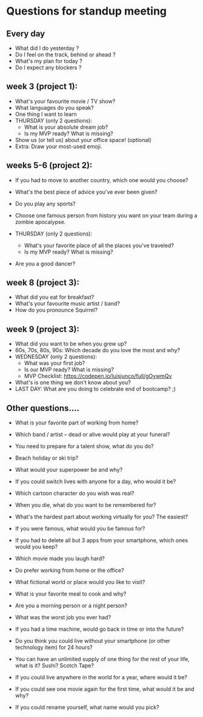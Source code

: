 

# Questions for standup meeting

## Every day
- What did I do yesterday ?
- Do I feel on the track, behind or ahead ?
- What's my plan for today ?
- Do I expect any blockers ?


## week 3 (project 1):

- What's your favourite movie / TV show?
- What languages do you speak?
- One thing I want to learn
- THURSDAY (only 2 questions):
  - What is your absolute dream job?
  - Is my MVP ready? What is missing?
- Show us (or tell us) about your office space! (optional)
- Extra: Draw your most-used emoji.


## weeks 5-6 (project 2):
- If you had to move to another country, which one would you choose?
- What's the best piece of advice you've ever been given?
- Do you play any sports?
- Choose one famous person from history you want on your team during a zombie apocalypse.
- THURSDAY (only 2 questions):
  - What's your favorite place of all the places you've traveled?
  - Is my MVP ready? What is missing?
  <!-- 
  @LT: Refresh MVP requirements:
  - Your React app must perform all CRUD operations on that API (Create, Read, Update, Delete)
  - Responsive (mobile + desktop)
  - Deployed & fully working in production.
  -->

  <!-- @todo: create checklist for p2 (so that they test themselves)  -->
- Are you a good dancer?


## week 8 (project 3):
- What did you eat for breakfast?
- What's your favourite music artist / band?
- How do you pronounce Squirrel?
  <!-- friday Squirrel: https://i.pinimg.com/736x/65/05/6c/65056c5ed63bfa4e9b9cd31e36e180f5.jpg  -->

## week 9 (project 3):
- What did you want to be when you grew up?
  <!-- monday Squirrel: https://media.makeameme.org/created/whens-monday-god.jpg -->
- 60s, 70s, 80s, 90s: Which decade do you love the most and why?
- WEDNESDAY (only 2 questions):
  - What was your first job?
  - Is our MVP ready? What is missing?
  - MVP Checklist: https://codepen.io/luisjunco/full/gOywmQv
  <!-- @LT: share MVP Checklist  -->
- What's is one thing we don't know about you?
- LAST DAY: What are you doing to celebrate end of bootcamp? ;)


## Other questions....

- What is your favorite part of working from home?
- Which band / artist – dead or alive would play at your funeral?
- You need to prepare for a talent show, what do you do?
- Beach holiday or ski trip?
- What would your superpower be and why?
- If you could switch lives with anyone for a day, who would it be?
- Which cartoon character do you wish was real?
- When you die, what do you want to be remembered for?
- What's the hardest part about working virtually for you? The easiest?
- If you were famous, what would you be famous for?
- If you had to delete all but 3 apps from your smartphone, which ones would you keep?

- Which movie made you laugh hard?
- Do prefer working from home or the office?
- What fictional world or place would you like to visit?
- What is your favorite meal to cook and why?
- Are you a morning person or a night person?


- What was the worst job you ever had?
- If you had a time machine, would go back in time or into the future?
- Do you think you could live without your smartphone (or other technology item) for 24 hours?
- You can have an unlimited supply of one thing for the rest of your life, what is it? Sushi? Scotch Tape?
- If you could live anywhere in the world for a year, where would it be?
- If you could see one movie again for the first time, what would it be and why?
- If you could rename yourself, what name would you pick?

